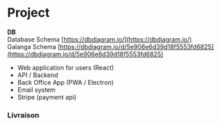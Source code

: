 # Project

**DB**  
Database Schema [https://dbdiagram.io/](https://dbdiagram.io/)  
Galanga Schema [https://dbdiagram.io/d/5e906e6d39d18f5553fd6825](https://dbdiagram.io/d/5e906e6d39d18f5553fd6825)

* Web application for users \(React\)
* API / Backend
* Back Office App \(PWA / Electron\)
* Email system
* Stripe \(payment api\)

### Livraison



